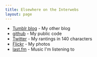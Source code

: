 ```yaml
---
title: Elsewhere on the Interwebs
layout: page
---
```

* [Tumblr blog](http://orly.ch/) - My other blog
* [github](http://github.com/jou) - My public code
* [Twitter](http://twitter.com/jiayongou) - My rantings in 140 characters
* [Flickr](http://www.flickr.com/photos/jia-yong_ou/) - My photos
* [last.fm](http://last.fm/user/jiayongou) - Music I'm listening to
